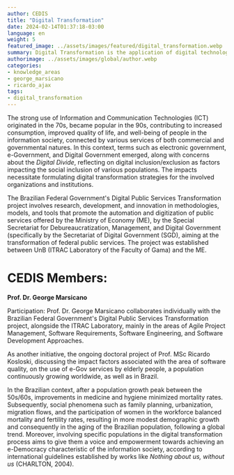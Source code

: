 ```yaml
---
author: CEDIS
title: "Digital Transformation"
date: 2024-02-14T01:37:18-03:00
language: en
weight: 5
featured_image: ../assets/images/featured/digital_transformation.webp
summary: Digital Transformation is the application of digital technologies to change business models and create new value opportunities. It involves reimagining operations and customer experiences, promoting innovation and efficiency.
authorimage: ../assets/images/global/author.webp
categories:
- knowledge_areas
- george_marsicano
- ricardo_ajax
tags: 
- digital_transformation
---
```

The strong use of Information and Communication Technologies (ICT) originated in the 70s, became popular in the 90s, contributing to increased consumption, improved quality of life, and well-being of people in the information society, connected by various services of both commercial and governmental natures. In this context, terms such as electronic government, e-Government, and Digital Government emerged, along with concerns about the _Digital Divide_, reflecting on digital inclusion/exclusion as factors impacting the social inclusion of various populations. The impacts necessitate formulating digital transformation strategies for the involved organizations and institutions.

The Brazilian Federal Government's Digital Public Services Transformation project involves research, development, and innovation in methodologies, models, and tools that promote the automation and digitization of public services offered by the Ministry of Economy (ME), by the Special Secretariat for Debureaucratization, Management, and Digital Government (specifically by the Secretariat of Digital Government (SGD), aiming at the transformation of federal public services. The project was established between UnB (ITRAC Laboratory of the Faculty of Gama) and the ME.

# CEDIS Members:

**Prof. Dr. George Marsicano**

Participation: Prof. Dr. George Marsicano collaborates individually with the Brazilian Federal Government's Digital Public Services Transformation project, alongside the ITRAC Laboratory, mainly in the areas of Agile Project Management, Software Requirements, Software Engineering, and Software Development Approaches.

As another initiative, the ongoing doctoral project of Prof. MSc Ricardo Kosloski, discussing the impact factors associated with the area of software quality, on the use of e-Gov services by elderly people, a population continuously growing worldwide, as well as in Brazil.

In the Brazilian context, after a population growth peak between the 50s/60s, improvements in medicine and hygiene minimized mortality rates. Subsequently, social phenomena such as family planning, urbanization, migration flows, and the participation of women in the workforce balanced mortality and fertility rates, resulting in more modest demographic growth and consequently in the aging of the Brazilian population, following a global trend. Moreover, involving specific populations in the digital transformation process aims to give them a voice and empowerment towards achieving an e-Democracy characteristic of the information society, according to international guidelines established by works like _Nothing about us, without us_ (CHARLTON, 2004).
